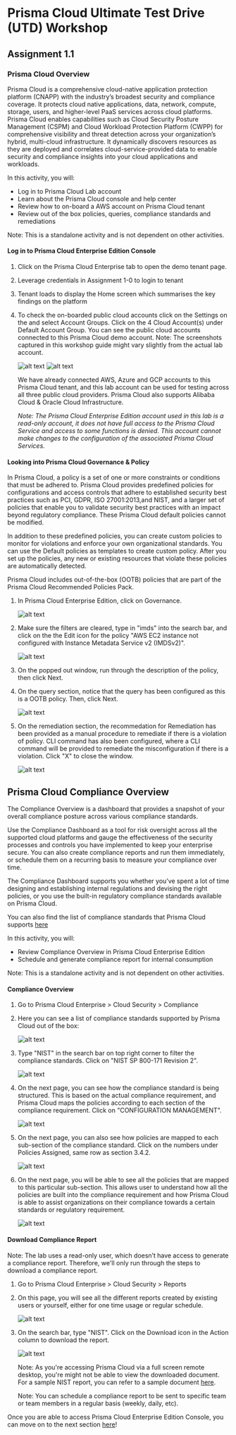 # Prisma Cloud Ultimate Test Drive (UTD) Workshop
## Assignment 1.1
### Prisma Cloud Overview
Prisma Cloud is a comprehensive cloud-native application protection platform (CNAPP) with the industry’s broadest security and compliance coverage. It protects cloud native applications, data, network, compute, storage, users, and higher-level PaaS services across cloud platforms. Prisma Cloud enables capabilities such as Cloud Security Posture Management (CSPM) and Cloud Workload Protection Platform (CWPP) for comprehensive visibility and threat detection across your organization’s hybrid, multi-cloud infrastructure. It dynamically discovers resources as they are deployed and correlates cloud-service-provided data to enable security and compliance insights into your cloud applications and workloads.

In this activity, you will:
* Log in to Prisma Cloud Lab account
* Learn about the Prisma Cloud console and help center
* Review how to on-board a AWS account on Prisma Cloud tenant
* Review out of the box policies, queries, compliance standards and remediations

Note: This is a standalone activity and is not dependent on other activities.

#### Log in to Prisma Cloud Enterprise Edition Console
1. Click on the Prisma Cloud Enterprise tab to open the demo tenant page.

2. Leverage credentials in Assignment 1-0 to login to tenant
    
3. Tenant loads to display the Home screen which summarises the key findings on the platform

4. To check the on-boarded public cloud accounts click on the Settings on the and select Account Groups. Click on the 4 Cloud Account(s) under Default Account Group. You can see the public cloud accounts connected to this Prisma Cloud demo account.
Note: The screenshots captured in this workshop guide might vary slightly from the actual lab account.

    ![alt text](/resources/pcs-screen-3.png)
    ![alt text](/resources/pcs-screen-4.png)

    We have already connected AWS, Azure and GCP accounts to this Prisma Cloud tenant, and this lab account can be used for testing across all three public cloud providers. Prisma Cloud also supports Alibaba Cloud & Oracle Cloud Infrastructure.
    
    *Note: The Prisma Cloud Enterprise Edition account used in this lab is a read-only account, it does not have full access to the Prisma Cloud Service and access to some functions is denied. This account cannot make changes to the configuration of the associated Prisma Cloud Services.*

#### Looking into Prisma Cloud Governance & Policy
In Prisma Cloud, a policy is a set of one or more constraints or conditions that must be adhered to. Prisma Cloud provides predefined policies for configurations and access controls that adhere to established security best practices such as PCI, GDPR, ISO 27001:2013,and NIST, and a larger set of policies that enable you to validate security best practices with an impact beyond regulatory compliance. These Prisma Cloud default policies cannot be modified.

In addition to these predefined policies, you can create custom policies to monitor for violations and enforce your own organizational standards. You can use the Default policies as templates to create custom policy. After you set up the policies, any new or existing resources that violate these policies are automatically detected.

Prisma Cloud includes out-of-the-box (OOTB) policies that are part of the Prisma Cloud Recommended Policies Pack.

1. In Prisma Cloud Enterprise Edition, click on Governance.

    ![alt text](/resources/pcs-screen-113.png)

2. Make sure the filters are cleared, type in "imds" into the search bar, and click on the the Edit icon for the policy "AWS EC2 instance not configured with Instance Metadata Service v2 (IMDSv2)". 

    ![alt text](/resources/pcs-screen-114.png)

3. On the popped out window, run through the description of the policy, then click Next.

4. On the query section, notice that the query has been configured as this is a OOTB policy. Then, click Next.

    ![alt text](/resources/pcs-screen-115.png)

5. On the remediation section, the recommedation for Remediation has been provided as a manual procedure to remediate if there is a violation of policy. CLI command has also been configured, where a CLI command will be provided to remediate the misconfiguration if there is a violation. Click "X" to close the window.

    ![alt text](/resources/pcs-screen-116.png)


## Prisma Cloud Compliance Overview
The Compliance Overview is a dashboard that provides a snapshot of your overall compliance posture across various compliance standards.

Use the Compliance Dashboard as a tool for risk oversight across all the supported cloud platforms and gauge the effectiveness of the security processes and controls you have implemented to keep your enterprise secure. You can also create compliance reports and run them immediately, or schedule them on a recurring basis to measure your compliance over time.

The Compliance Dashboard supports you whether you’ve spent a lot of time designing and establishing internal regulations and devising the right policies, or you use the built-in regulatory compliance standards available on Prisma Cloud.

You can also find the list of compliance standards that Prisma Cloud supports [here](https://docs.prismacloud.io/en/classic/cspm-admin-guide/prisma-cloud-compliance/compliance-dashboard)

In this activity, you will:
* Review Compliance Overview in Prisma Cloud Enterprise Edition
* Schedule and generate compliance report for internal consumption

Note: This is a standalone activity and is not dependent on other activities.

#### Compliance Overview
1. Go to Prisma Cloud Enterprise > Cloud Security > Compliance
2. Here you can see a list of compliance standards supported by Prisma Cloud out of the box:
    
    ![alt text](/resources/pcs-screen-103.png)

3. Type "NIST" in the search bar on top right corner to filter the compliance standards. Click on "NIST SP 800-171 Revision 2".

    ![alt text](/resources/pcs-screen-104.png)

4. On the next page, you can see how the compliance standard is being structured. This is based on the actual compliance requirement, and Prisma Cloud maps the policies according to each section of the compliance requirement. Click on "CONFIGURATION MANAGEMENT".

    ![alt text](/resources/pcs-screen-105.png)

5. On the next page, you can also see how policies are mapped to each sub-section of the compliance standard. Click on the numbers under Policies Assigned, same row as section 3.4.2.

    ![alt text](/resources/pcs-screen-106.png)

6. On the next page, you will be able to see all the policies that are mapped to this particular sub-section. This allows user to understand how all the policies are built into the compliance requirement and how Prisma Cloud is able to assist organizations on their compliance towards a certain standards or regulatory requirement.

    ![alt text](/resources/pcs-screen-107.png)

#### Download Compliance Report
    
Note: The lab uses a read-only user, which doesn’t have access to generate a compliance report. Therefore, we'll only run through the steps to download a compliance report.

1. Go to Prisma Cloud Enterprise > Cloud Security > Reports
2. On this page, you will see all the different reports created by existing users or yourself, either for one time usage or regular schedule.

    ![alt text](/resources/pcs-screen-108.png)

3. On the search bar, type "NIST". Click on the Download icon in the Action column to download the report.

    ![alt text](resources/pcs-screen-111.png)

    Note: As you're accessing Prisma Cloud via a full screen remote desktop, you're might not be able to view the downloaded document. For a sample NIST report, you can refer to a sample document [here](/resources/NIST_SAMPLE_REPORT.pdf).

    Note: You can schedule a compliance report to be sent to specific team or team members in a regular basis (weekly, daily, etc).




Once you are able to access Prisma Cloud Enterprise Edition Console, you can move on to the next section [here](/03-Assignment-1-2.md)!